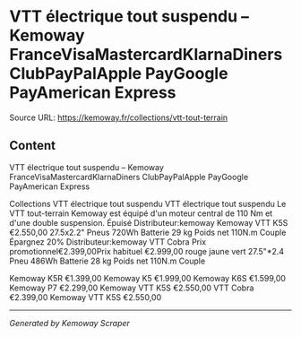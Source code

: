 # VTT électrique tout suspendu – Kemoway FranceVisaMastercardKlarnaDiners ClubPayPalApple PayGoogle PayAmerican Express

Source URL: https://kemoway.fr/collections/vtt-tout-terrain

## Content

VTT électrique tout suspendu – Kemoway FranceVisaMastercardKlarnaDiners ClubPayPalApple PayGoogle PayAmerican Express

Collections VTT électrique tout suspendu VTT électrique tout suspendu Le VTT tout-terrain Kemoway est équipé d'un moteur central de 110 Nm et d'une double suspension. Épuisé Distributeur:kemoway Kemoway VTT K5S €2.550,00 27.5x2.2" Pneus 720Wh Batterie 29 kg Poids net 110N.m Couple Épargnez 20% Distributeur:kemoway VTT Cobra Prix promotionnel€2.399,00Prix habituel €2.999,00 rouge jaune vert 27.5"*2.4 Pneu 486Wh Batterie 28 kg Poids net 110N.m Couple

Kemoway K5R €1.399,00 Kemoway K5 €1.999,00 Kemoway K6S €1.599,00 Kemoway P7 €2.299,00 Kemoway VTT K5S €2.550,00 VTT Cobra €2.399,00 Kemoway VTT K5S €2.550,00

---
*Generated by Kemoway Scraper*
